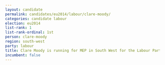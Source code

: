 ```yaml
---
layout: candidate
permalink: candidates/eu2014/labour/clare-moody/
categories: candidate labour
election: eu2014
list-rank: 1
list-rank-ordinal: 1st
person: clare-moody
region: south-west
party: labour
title: Clare Moody is running for MEP in South West for the Labour Party
incumbent: false
---
```

